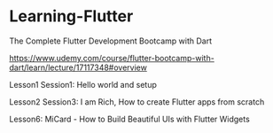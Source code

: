 # Learning-Flutter
The Complete Flutter Development Bootcamp with Dart

https://www.udemy.com/course/flutter-bootcamp-with-dart/learn/lecture/17117348#overview

Lesson1 Session1: Hello world and setup

Lesson2 Session3: I am Rich, How to create Flutter apps from scratch

Lesson6: MiCard - How to Build Beautiful UIs with Flutter Widgets
